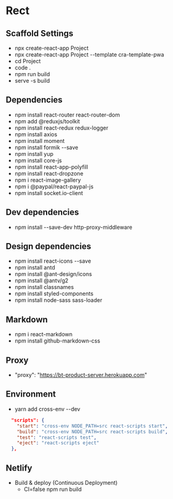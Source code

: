 # Rect

## Scaffold Settings

- npx create-react-app Project
- npx create-react-app Project --template cra-template-pwa
- cd Project
- code .
- npm run build
- serve -s build

## Dependencies

- npm install react-router react-router-dom
- npm add @reduxjs/toolkit
- npm install react-redux redux-logger
- npm install axios
- npm install moment
- npm install formik --save
- npm install yup
- npm install core-js
- npm install react-app-polyfill
- npm install react-dropzone
- npm i react-image-gallery
- npm i @paypal/react-paypal-js
- npm install socket.io-client

## Dev dependencies

- npm install --save-dev http-proxy-middleware

## Design dependencies

- npm install react-icons --save
- npm install antd
- npm install @ant-design/icons
- npm install @antv/g2
- npm install classnames
- npm install styled-components
- npm install node-sass sass-loader

## Markdown

- npm i react-markdown
- npm install github-markdown-css

## Proxy

- "proxy": "https://bt-product-server.herokuapp.com"

## Environment

- yarn add cross-env --dev

```json
  "scripts": {
    "start": "cross-env NODE_PATH=src react-scripts start",
    "build": "cross-env NODE_PATH=src react-scripts build",
    "test": "react-scripts test",
    "eject": "react-scripts eject"
  },
```

## Netlify

- Build & deploy (Continuous Deployment)
  - CI=false npm run build

